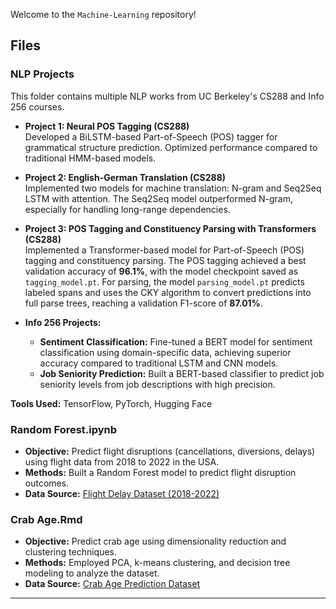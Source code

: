 Welcome to the `Machine-Learning` repository! 
## Files

### NLP Projects
This folder contains multiple NLP works from UC Berkeley's CS288 and Info 256 courses.

- **Project 1: Neural POS Tagging (CS288)**  
  Developed a BiLSTM-based Part-of-Speech (POS) tagger for grammatical structure prediction. Optimized performance compared to traditional HMM-based models.

- **Project 2: English-German Translation (CS288)**  
  Implemented two models for machine translation: N-gram and Seq2Seq LSTM with attention. The Seq2Seq model outperformed N-gram, especially for handling long-range dependencies.

- **Project 3: POS Tagging and Constituency Parsing with Transformers (CS288)**  
  Implemented a Transformer-based model for Part-of-Speech (POS) tagging and constituency parsing. The POS tagging achieved a best validation accuracy of **96.1%**, with the model checkpoint saved as `tagging_model.pt`. For parsing, the model `parsing_model.pt` predicts labeled spans and uses the CKY algorithm to convert predictions into full parse trees, reaching a validation F1-score of **87.01%**.

- **Info 256 Projects:**
  - **Sentiment Classification:** Fine-tuned a BERT model for sentiment classification using domain-specific data, achieving superior accuracy compared to traditional LSTM and CNN models.
  - **Job Seniority Prediction:** Built a BERT-based classifier to predict job seniority levels from job descriptions with high precision.

**Tools Used:** TensorFlow, PyTorch, Hugging Face

### Random Forest.ipynb
- **Objective:** Predict flight disruptions (cancellations, diversions, delays) using flight data from 2018 to 2022 in the USA.
- **Methods:** Built a Random Forest model to predict flight disruption outcomes.
- **Data Source:** [Flight Delay Dataset (2018-2022)](https://www.kaggle.com/datasets/robikscube/flight-delay-dataset-20182022)

### Crab Age.Rmd
- **Objective:** Predict crab age using dimensionality reduction and clustering techniques.
- **Methods:** Employed PCA, k-means clustering, and decision tree modeling to analyze the dataset.
- **Data Source:** [Crab Age Prediction Dataset](https://www.kaggle.com/datasets/sidhus/crab-age-prediction/data)

---



